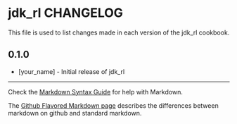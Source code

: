 jdk_rl CHANGELOG
================

This file is used to list changes made in each version of the jdk_rl cookbook.

0.1.0
-----
- [your_name] - Initial release of jdk_rl

- - -
Check the [Markdown Syntax Guide](http://daringfireball.net/projects/markdown/syntax) for help with Markdown.

The [Github Flavored Markdown page](http://github.github.com/github-flavored-markdown/) describes the differences between markdown on github and standard markdown.
